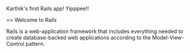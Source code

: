Karthik's first Rails app! Yipppee!!

== Welcome to Rails

Rails is a web-application framework that includes everything needed to create
database-backed web applications according to the Model-View-Control pattern.

